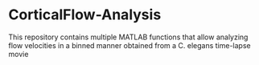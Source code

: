 # CorticalFlow-Analysis
This repository contains multiple MATLAB functions that allow analyzing flow velocities in a binned manner obtained from a C. elegans time-lapse movie
